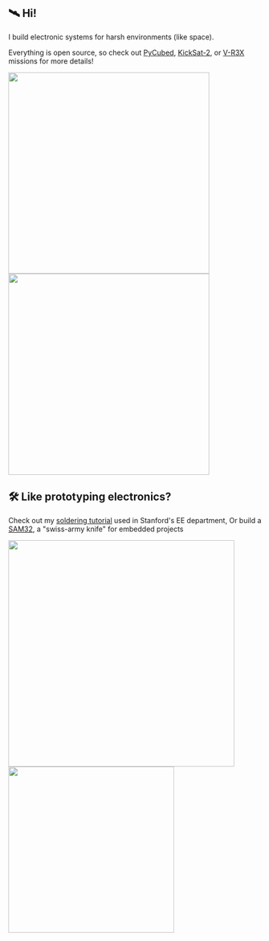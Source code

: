 ## 🛰 Hi!

I build electronic systems for harsh environments (like space).

Everything is open source, so check out [PyCubed](https://pycubed.org/), [KickSat-2](https://www.nasa.gov/ames/kicksat), or [V-R3X](vr3x.space) missions for more details!
<p align="left">
  <img width="400" src="https://github.com/maholli/tutorials/blob/master/images/pycubed.jpg"><img width="400" src="https://github.com/maholli/tutorials/blob/master/images/sprites.gif">
</p>

## 🛠 Like prototyping electronics?

Check out my [soldering tutorial](https://maholli.com/soldering) used in Stanford's EE department, Or build a [SAM32](https://maholli.com/sam32), a "swiss-army knife" for embedded projects
<p align="left">
  <img width="450" src="https://github.com/maholli/tutorials/blob/master/images/soldering.gif">  <img width="330" src="https://github.com/maholli/tutorials/blob/master/images/sam32.jpg">
</p>
